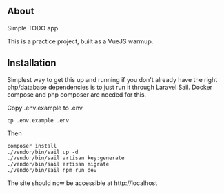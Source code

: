 ## About

Simple TODO app.

This is a practice project, built as a VueJS warmup.

## Installation

Simplest way to get this up and running if you don't already have the right php/database dependencies is to just run it through Laravel Sail. Docker compose and php composer are needed for this.

Copy .env.example to .env

```
cp .env.example .env
```

Then

``` 
composer install
./vendor/bin/sail up -d
./vendor/bin/sail artisan key:generate
./vendor/bin/sail artisan migrate
./vendor/bin/sail npm run dev
```

The site should now be accessible at http://localhost
